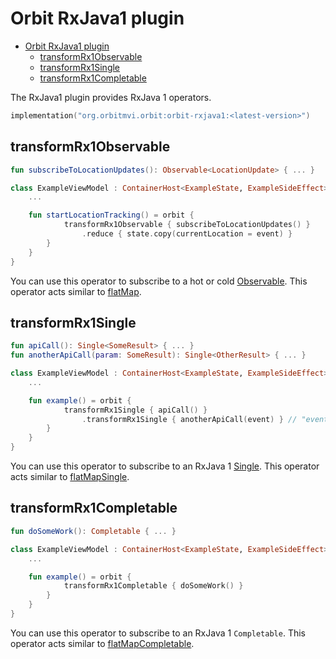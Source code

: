 # Orbit RxJava1 plugin

- [Orbit RxJava1 plugin](#orbit-rxjava1-plugin)
  - [transformRx1Observable](#transformrx1observable)
  - [transformRx1Single](#transformrx1single)
  - [transformRx1Completable](#transformrx1completable)

The RxJava1 plugin provides RxJava 1 operators.

```kotlin
implementation("org.orbitmvi.orbit:orbit-rxjava1:<latest-version>")
```

## transformRx1Observable

``` kotlin
fun subscribeToLocationUpdates(): Observable<LocationUpdate> { ... }

class ExampleViewModel : ContainerHost<ExampleState, ExampleSideEffect> {
    ...

    fun startLocationTracking() = orbit {
            transformRx1Observable { subscribeToLocationUpdates() }
                .reduce { state.copy(currentLocation = event) }
        }
    }
}
```

You can use this operator to subscribe to a hot or cold [Observable](http://reactivex.io/documentation/observable.html).
This operator acts similar to [flatMap](https://github.com/ReactiveX/RxJava/wiki/Transforming-Observables#flatmap).

## transformRx1Single

``` kotlin
fun apiCall(): Single<SomeResult> { ... }
fun anotherApiCall(param: SomeResult): Single<OtherResult> { ... }

class ExampleViewModel : ContainerHost<ExampleState, ExampleSideEffect> {
    ...

    fun example() = orbit {
            transformRx1Single { apiCall() }
                .transformRx1Single { anotherApiCall(event) } // "event" is the result of the first api call
        }
    }
}
```

You can use this operator to subscribe to an RxJava 1 [Single](http://reactivex.io/documentation/single.html).
This operator acts similar to [flatMapSingle](https://github.com/ReactiveX/RxJava/wiki/Transforming-Observables#flatmapsingle).

## transformRx1Completable

``` kotlin
fun doSomeWork(): Completable { ... }

class ExampleViewModel : ContainerHost<ExampleState, ExampleSideEffect> {
    ...

    fun example() = orbit {
            transformRx1Completable { doSomeWork() }
        }
    }
}
```

You can use this operator to subscribe to an RxJava 1 `Completable`.
This operator acts similar to [flatMapCompletable](https://github.com/ReactiveX/RxJava/wiki/Transforming-Observables#flatmapcompletable).
